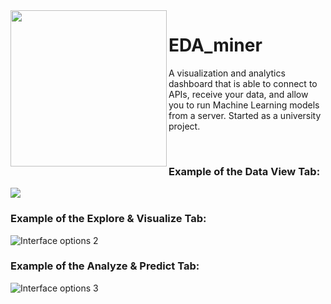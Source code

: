 <img src="https://raw.githubusercontent.com/KMouratidis/EDA_miner/master/y2d.png" width="250" align="left">

# EDA_miner

A visualization and analytics dashboard that is able to connect to APIs, receive your data,
and allow you to run Machine Learning models from a server. Started as a university project.

<br>

### Example of the Data View Tab:

![](https://i.imgur.com/FFogpHt.png)

### Example of the Explore & Visualize Tab:

![Interface options 2](https://i.imgur.com/zMMcDwp.png)

### Example of the Analyze & Predict Tab:

![Interface options 3](https://i.imgur.com/RNqpfo9.png)
